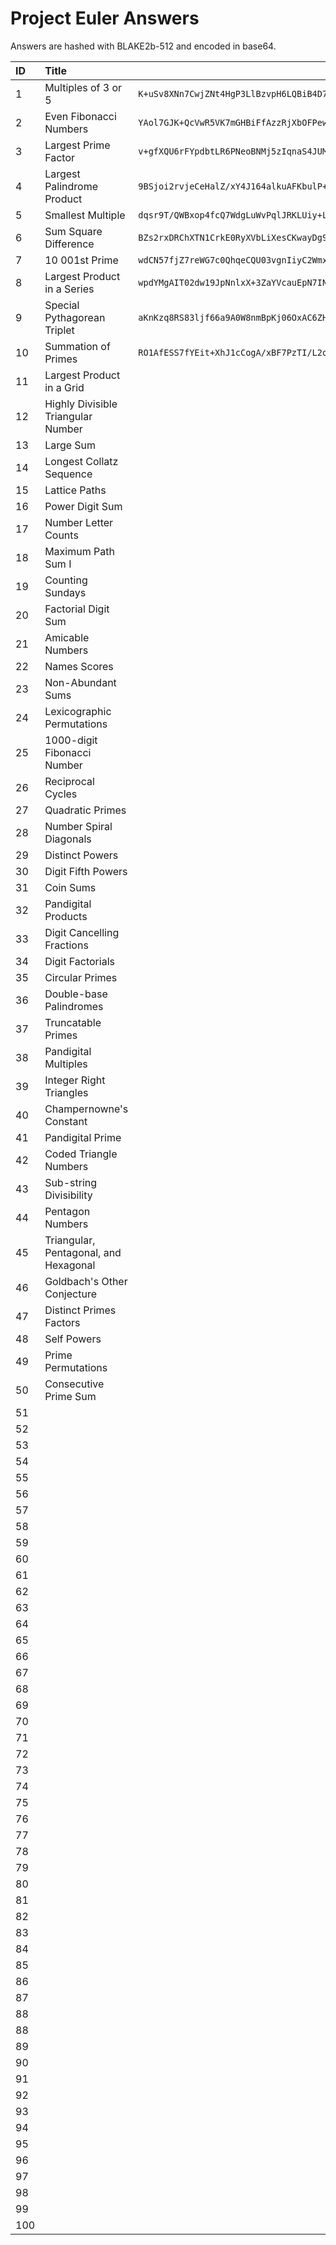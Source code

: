 # Project Euler Answers
Answers are hashed with BLAKE2b-512 and encoded in base64.

| ID | Title | Answer |
| :--- | :--- | --- |
| 1 |	Multiples of 3 or 5                           |```K+uSv8XNn7CwjZNt4HgP3LlBzvpH6LQBiB4D7Zmm1ulftgM20TOed35f5c0wqPuby9Wbxee/tU9M4LHzLXjQHw==```|
| 2 | Even Fibonacci Numbers                        |```YAol7GJK+QcVwR5VK7mGHBiFfAzzRjXbOFPew75oMwU/66LXYpzCxfsCgsJRN9AHKfJklYEEE7Ftw+euY+hZzA==```|
| 3 | Largest Prime Factor                          |```v+gfXQU6rFYpdbtLR6PNeoBNMj5zIqnaS4JUMub7hh7HrYbnls/I5ZCkeRw6rVvzoK3p6cY+4sfpi7xck7qF5g==```|
| 4 |	Largest Palindrome Product                    |```9BSjoi2rvjeCeHalZ/xY4J164alkuAFKbulP+Gp5Nb7uSN9pf+K6jKTdk3EQl5/JH9aC/WnRKDCKlkcFAT0deg==```|
| 5 | Smallest Multiple                             |```dqsr9T/QWBxop4fcQ7WdgLuWvPqlJRKLUiy+L+MgyL3eR+35+P3afkuUDnP9v/RyA53cdHx4TPq1lDbGD0uSTg==```|
| 6 |	Sum Square Difference                         |```BZs2rxDRChXTN1CrkE0RyXVbLiXesCKwayDg9cdnwM4QEisFJ2z2vSqacsKsp/n5vd/CypLapEuYWIjp1/wftw==```|
| 7 | 10 001st Prime                                |```wdCN57fjZ7reWG7c0QhqeCQU03vgnIiyC2WmxsYU59lMdATbf5GT6UA8aLsPJiiMMcdy5Gr+ZDggBocUnbKCWA==```|
| 8 | Largest Product in a Series                   |```wpdYMgAIT02dw19JpNnlxX+3ZaYVcauEpN7INtryCarTY+i4nwntWPQ1MqqWF18Pr67ECJ0hHetFLhFJc2PWCw==```|
| 9 | Special Pythagorean Triplet                   |```aKnKzq8RS83ljf66a9A0W8nmBpKj06OxAC6ZHv98n9nA+OFxPTngV1Q5rDYD7i6hBnJOHvo1RsJodbZYPafs0w==```|
| 10 | Summation of Primes                          |```RO1AfESS7fYEit+XhJ1cCogA/xBF7PzTI/L2oFEPdU4Kt7YfFqGPCbvdLqLKhn7bONqXPGraipoazlYhg4jomw==```|
| 11 | Largest Product in a Grid                    | |
| 12 | Highly Divisible Triangular Number           | |
| 13 | Large Sum                                    | |
| 14 | Longest Collatz Sequence                     | |
| 15 | Lattice Paths                                | |
| 16 | Power Digit Sum                              | |
| 17 | Number Letter Counts                         | |
| 18 | Maximum Path Sum I                           | |  
| 19 | Counting Sundays                             | |
| 20 | Factorial Digit Sum                          | |
| 21 | Amicable Numbers                             | |
| 22 | Names Scores                                 | |
| 23 | Non-Abundant Sums                            | |
| 24 | Lexicographic Permutations                   | |
| 25 | 1000-digit Fibonacci Number                  | |
| 26 | Reciprocal Cycles                            | |
| 27 | Quadratic Primes                             | |
| 28 | Number Spiral Diagonals                      | |
| 29 | Distinct Powers                              | |
| 30 | Digit Fifth Powers                           | |
| 31 | Coin Sums                                    | |
| 32 | Pandigital Products                          | |
| 33 | Digit Cancelling Fractions                   | |
| 34 | Digit Factorials                             | |
| 35 | Circular Primes                              | |
| 36 | Double-base Palindromes                      | |
| 37 | Truncatable Primes                           | |
| 38 | Pandigital Multiples                         | |
| 39 | Integer Right Triangles                      | |
| 40 | Champernowne's Constant                      | |
| 41 | Pandigital Prime                             | |
| 42 | Coded Triangle Numbers                       | |
| 43 | Sub-string Divisibility                      | |
| 44 | Pentagon Numbers                             | |
| 45 | Triangular, Pentagonal, and Hexagonal        | |
| 46 | Goldbach's Other Conjecture                  | |
| 47 | Distinct Primes Factors                      | |
| 48 | Self Powers                                  | |
| 49 | Prime Permutations                           | |
| 50 | Consecutive Prime Sum                        | |
| 51 |                                              | |
| 52 |                                              | |
| 53 |                                              | |
| 54 |                                              | |
| 55 |                                              | |
| 56 |                                              | |
| 57 |                                              | |
| 58 |                                              | |
| 59 |                                              | |
| 60 |                                              | |
| 61 |                                              | |
| 62 |                                              | |
| 63 |                                              | |
| 64 |                                              | |
| 65 |                                              | |
| 66 |                                              | |
| 67 |                                              | |
| 68 |                                              | |
| 69 |                                              | |
| 70 |                                              | |
| 71 |                                              | |
| 72 |                                              | |
| 73 |                                              | |
| 74 |                                              | |
| 75 |                                              | |
| 76 |                                              | |
| 77 |                                              | |
| 78 |                                              | |
| 79 |                                              | |
| 80 |                                              | |
| 81 |                                              | |
| 82 |                                              | |
| 83 |                                              | |
| 84 |                                              | |
| 85 |                                              | |
| 86 |                                              | |
| 87 |                                              | |
| 88 |                                              | |
| 88 |                                              | |
| 89 |                                              | |
| 90 |                                              | |
| 91 |                                              | |
| 92 |                                              | |
| 93 |                                              | |
| 94 |                                              | |
| 95 |                                              | |
| 96 |                                              | |
| 97 |                                              | |
| 98 |                                              | |
| 99 |                                              | |
| 100 |                                              | |
